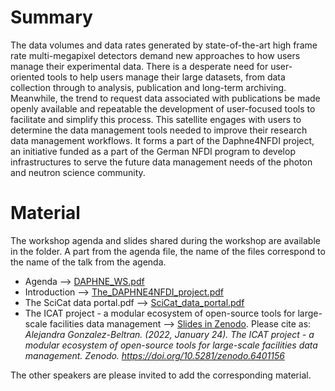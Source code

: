 # Summary

The data volumes and data rates generated by state-of-the-art high frame rate multi-megapixel detectors demand new approaches to how users manage their experimental data. There is a desperate need for user-oriented tools to help users manage their large datasets, from data collection through to analysis, publication and long-term archiving. Meanwhile, the trend to request data associated with publications be made openly available and repeatable the development of user-focused tools to facilitate and simplify this process. This satellite engages with users to determine the data management tools needed to improve their research data management workflows. It forms a part of the Daphne4NFDI project, an initiative funded as a part of the German NFDI program to develop infrastructures to serve the future data management needs of the photon and neutron science community.

# Material

The workshop agenda and slides shared during the workshop are available in the folder. A part from the agenda file, the name of the files correspond to the name of the talk from the agenda.

* Agenda --> [DAPHNE_WS.pdf](https://github.com/ExPaNDS-eu/ExPaNDS/blob/master/WP3/DAPHNE4NFDI_20220124/DAPHNE_WS.pdf)
* Introduction --> [The_DAPHNE4NFDI_project.pdf](https://github.com/ExPaNDS-eu/ExPaNDS/blob/master/WP3/DAPHNE4NFDI_20220124/The_DAPHNE4NFDI_project.pdf)
* The SciCat data portal.pdf --> [SciCat_data_portal.pdf](https://github.com/ExPaNDS-eu/ExPaNDS/blob/master/WP3/DAPHNE4NFDI_20220124/SciCat_data_portal.pdf)
* The ICAT project - a modular ecosystem of open-source tools for large-scale facilities data management --> [Slides in Zenodo](https://doi.org/10.5281/zenodo.6401156). Please cite as: *Alejandra Gonzalez-Beltran. (2022, January 24). The ICAT project - a modular ecosystem of open-source tools for large-scale facilities data management. Zenodo. https://doi.org/10.5281/zenodo.6401156*

The other speakers are please invited to add the corresponding material.
